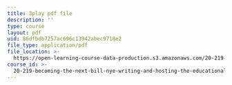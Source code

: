 ```yaml
---
title: 3play pdf file
description: ''
type: course
layout: pdf
uid: 86dfbdb7257ac696c13942abec9718e2
file_type: application/pdf
file_location: >-
  https://open-learning-course-data-production.s3.amazonaws.com/20-219-becoming-the-next-bill-nye-writing-and-hosting-the-educational-show-january-iap-2015/86dfbdb7257ac696c13942abec9718e2_7wgEJBFx8Qk.pdf
course_id: >-
  20-219-becoming-the-next-bill-nye-writing-and-hosting-the-educational-show-january-iap-2015
---
```

